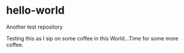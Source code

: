 # hello-world
Another test repository

Testing this as I sip on some coffee in this World...Time for some more coffee.
